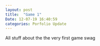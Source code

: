 ```yaml
---
layout: post
title:  "Game 1"
Date: 12-07-19 16:40:59 
categories: Porfolio Update
---
```

All stuff about the the very first game swag


